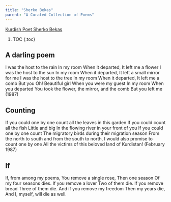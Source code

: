 ```yaml
---
title: "Sherko Bekas"
parent: "A Curated Collection of Poems"
---
```

[Kurdish Poet Sherko Bekas](https://en.wikipedia.org/wiki/Sherko_Bekas)

1. TOC
{:toc}

## A darling poem
I was the host to the rain
In my room
When it departed,
It left me a flower
I was the host to the sun
In my room
When it departed,
It left a small mirror for me
I was the host to the tree
In my room
When it departed,
It left me a comb
But you Oh! Beautiful girl
When you were my guest
In my room
When you departed
You took the flower, the mirror, and the comb
But you left me
(1987)

## Counting

If you could one by one
count all the leaves in this garden
If you could count all the fish
Little and big
In the flowing river in your front of you
If you could one by one count
The migratory birds
during their migration season
From the north to south
and from the south to north,
I would also promise to count
one by one
All the victims of this beloved land of Kurdistan!
(February 1987)


## If

If, from among my poems,
You remove a single rose,
Then one season
Of my four seasons dies.
If you remove a lover
Two of them die.
If you remove bread
Three of them die.
And if you remove my freedom
Then my years die,
And
I, myself, will die as well.
